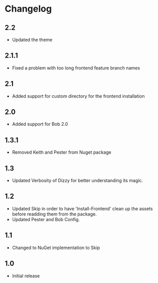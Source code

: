 # Changelog

## 2.2
* Updated the theme

## 2.1.1
* Fixed a problem with too long frontend feature branch names

## 2.1
* Added support for custom directory for the frontend installation

## 2.0
* Added support for Bob 2.0

## 1.3.1
* Removed Keith and Pester from Nuget package

## 1.3
* Updated Verbosity of Dizzy for better understanding its magic.

## 1.2
* Updated Skip in order to have 'Install-Frontend' clean up the assets before readding them from the package.
* Updated Pester and Bob Config.

## 1.1
* Changed to NuGet implementation to Skip

## 1.0
* Initial release
